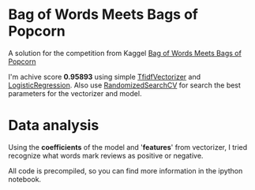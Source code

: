 # Bag of Words Meets Bags of Popcorn
A solution for the competition from Kaggel [Bag of Words Meets Bags of Popcorn](https://www.kaggle.com/c/word2vec-nlp-tutorial)

I'm achive score **0.95893** using simple [TfidfVectorizer](http://scikit-learn.org/stable/modules/generated/sklearn.feature_extraction.text.TfidfVectorizer.html) and [LogisticRegression](http://scikit-learn.org/stable/modules/generated/sklearn.linear_model.LogisticRegression.html). Also use [RandomizedSearchCV](http://scikit-learn.org/0.17/modules/generated/sklearn.grid_search.RandomizedSearchCV.html) for search the best parameters for the vectorizer and model.

# Data analysis
Using the **coefficients** of the model and '**features**' from vectorizer, I tried recognize what words mark reviews as positive or negative. 

All code is precompiled, so you can find more information in the ipython notebook.
